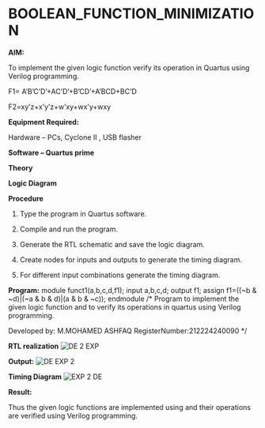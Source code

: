 # BOOLEAN_FUNCTION_MINIMIZATION

**AIM:**

To implement the given logic function verify its operation in Quartus using Verilog programming.

F1= A’B’C’D’+AC’D’+B’CD’+A’BCD+BC’D 

F2=xy’z+x’y’z+w’xy+wx’y+wxy

**Equipment Required:**

Hardware – PCs, Cyclone II , USB flasher

**Software – Quartus prime**

**Theory**

**Logic Diagram**

**Procedure**

1.	Type the program in Quartus software.

2.	Compile and run the program.

3.	Generate the RTL schematic and save the logic diagram.

4.	Create nodes for inputs and outputs to generate the timing diagram.

5.	For different input combinations generate the timing diagram.


**Program:**
module funct1(a,b,c,d,f1);
input a,b,c,d;
output f1;
assign f1=((~b & ~d)|(~a & b & d)|(a & b & ~c));
endmodule
/* Program to implement the given logic function and to verify its operations in quartus using Verilog programming. 

Developed by: M.MOHAMED ASHFAQ
RegisterNumber:212224240090 */


**RTL realization**
![DE 2 EXP](https://github.com/user-attachments/assets/de50c3de-61f3-40e2-9240-91f5421746b8)

**Output:**
![DE EXP 2](https://github.com/user-attachments/assets/fdec6e57-d2f4-4183-8f5d-ce63630dc1a9)



**Timing Diagram**
![EXP 2 DE](https://github.com/user-attachments/assets/c89d6b92-35e4-449f-89d7-5118ba7a3ecd)

**Result:**

Thus the given logic functions are implemented using and their operations are verified using Verilog programming.

